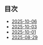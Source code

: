 ## 目次
- [2025-10-06](2025/10-06.md)
- [2025-10-03](2025/10-03.md)
- [2025-10-01](2025/10-01.md)
- [2025-08-29](2025/08-29.md)

